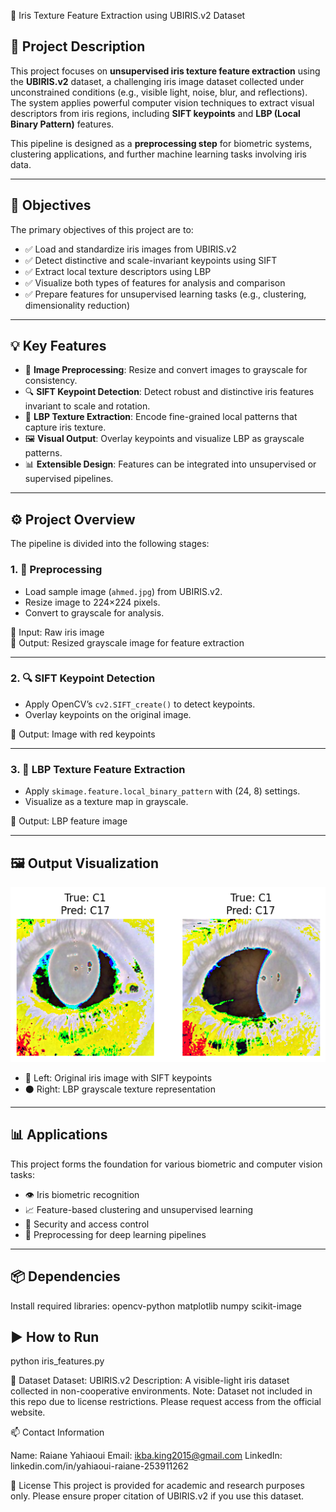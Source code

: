 
🧿 Iris Texture Feature Extraction using UBIRIS.v2 Dataset

## 📌 Project Description

This project focuses on **unsupervised iris texture feature extraction** using the **UBIRIS.v2** dataset, a challenging iris image dataset collected under unconstrained conditions (e.g., visible light, noise, blur, and reflections). The system applies powerful computer vision techniques to extract visual descriptors from iris regions, including **SIFT keypoints** and **LBP (Local Binary Pattern)** features.

This pipeline is designed as a **preprocessing step** for biometric systems, clustering applications, and further machine learning tasks involving iris data.

---

## 🎯 Objectives

The primary objectives of this project are to:

- ✅ Load and standardize iris images from UBIRIS.v2
- ✅ Detect distinctive and scale-invariant keypoints using SIFT
- ✅ Extract local texture descriptors using LBP
- ✅ Visualize both types of features for analysis and comparison
- ✅ Prepare features for unsupervised learning tasks (e.g., clustering, dimensionality reduction)

---

## 💡 Key Features

- 🔄 **Image Preprocessing**: Resize and convert images to grayscale for consistency.
- 🔍 **SIFT Keypoint Detection**: Detect robust and distinctive iris features invariant to scale and rotation.
- 🧵 **LBP Texture Extraction**: Encode fine-grained local patterns that capture iris texture.
- 🖼️ **Visual Output**: Overlay keypoints and visualize LBP as grayscale patterns.
- 📊 **Extensible Design**: Features can be integrated into unsupervised or supervised pipelines.

---

## ⚙️ Project Overview

The pipeline is divided into the following stages:

### 1. 🔄 Preprocessing
- Load sample image (`ahmed.jpg`) from UBIRIS.v2.
- Resize image to 224×224 pixels.
- Convert to grayscale for analysis.

📍 Input: Raw iris image  
📍 Output: Resized grayscale image for feature extraction

---

### 2. 🔍 SIFT Keypoint Detection
- Apply OpenCV’s `cv2.SIFT_create()` to detect keypoints.
- Overlay keypoints on the original image.

📍 Output: Image with red keypoints

---

### 3. 🧵 LBP Texture Feature Extraction
- Apply `skimage.feature.local_binary_pattern` with (24, 8) settings.
- Visualize as a texture map in grayscale.

📍 Output: LBP feature image

---

## 🖼️ Output Visualization

<p align="center">
  <img src="sift_lbp_result.png" alt="SIFT and LBP Visualization" width="700">
</p>

- 🔴 Left: Original iris image with SIFT keypoints
- ⚫ Right: LBP grayscale texture representation

---

## 📊 Applications

This project forms the foundation for various biometric and computer vision tasks:

- 👁️ Iris biometric recognition
- 📈 Feature-based clustering and unsupervised learning
- 🔐 Security and access control
- 🧪 Preprocessing for deep learning pipelines

---


## 📦 Dependencies

Install required libraries:
opencv-python
matplotlib
numpy
scikit-image

## ▶️ How to Run

python iris_features.py

🧬 Dataset
Dataset: UBIRIS.v2
Description: A visible-light iris dataset collected in non-cooperative environments.
Note: Dataset not included in this repo due to license restrictions. Please request access from the official website.


📫 Contact Information

Name: Raiane Yahiaoui
Email: ikba.king2015@gmail.com
LinkedIn: linkedin.com/in/yahiaoui-raiane-253911262

📄 License
This project is provided for academic and research purposes only. Please ensure proper citation of UBIRIS.v2 if you use this dataset.





